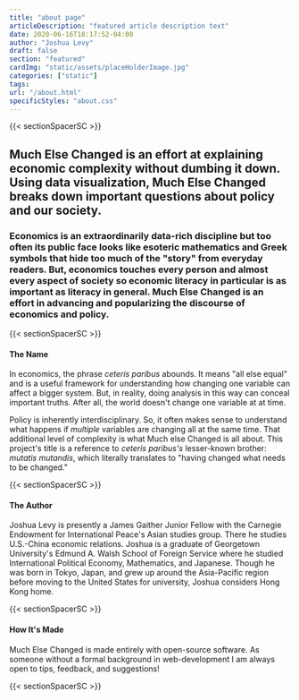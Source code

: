 ```yaml
---
title: "about page"
articleDescription: "featured article description text"
date: 2020-06-16T18:17:52-04:00
author: "Joshua Levy"
draft: false
section: "featured"
cardImg: "static/assets/placeHolderImage.jpg"
categories: ["static"]
tags: 
url: "/about.html"
specificStyles: "about.css"
---
```


{{< sectionSpacerSC >}}

## Much Else Changed is an effort at explaining economic complexity without dumbing it down. Using data visualization, Much Else Changed breaks down important questions about policy and our society.

### Economics is an extraordinarily data-rich discipline but too often its public face looks like esoteric mathematics and Greek symbols that hide too much of the "story" from everyday readers. But, economics touches every person and almost every aspect of society so economic literacy in particular is as important as literacy in general. Much Else Changed is an effort in advancing and popularizing the discourse of economics and policy.

{{< sectionSpacerSC >}}

#### The Name

In economics, the phrase *ceteris paribus* abounds. It means "all else equal" and is a useful framework for understanding how changing one variable can affect a bigger system. But, in reality, doing analysis in this way can conceal important truths. After all, the world doesn't change one variable at at time.

Policy is inherently interdisciplinary. So, it often makes sense to understand what happens if *multiple* variables are changing all at the same time. That additional level of complexity is what Much else Changed is all about. This project's title is a reference to *ceteris paribus's* lesser-known brother: *mutatis mutandis*, which literally translates to "having changed what needs to be changed."

{{< sectionSpacerSC >}}

#### The Author

Joshua Levy is presently a James Gaither Junior Fellow with the Carnegie Endowment for International Peace's Asian studies group. There he studies U.S.-China economic relations. Joshua is a graduate of Georgetown University's Edmund A. Walsh School of Foreign Service where he studied International Political Economy, Mathematics, and Japanese. Though he was born in Tokyo, Japan, and grew up around the Asia-Pacific region before moving to the United States for university, Joshua considers Hong Kong home.

{{< sectionSpacerSC >}}

#### How It's Made

Much Else Changed is made entirely with open-source software. As someone without a formal background in web-development I am always open to tips, feedback, and suggestions!

{{< sectionSpacerSC >}}